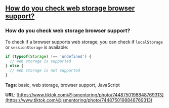 ## [How do you check web storage browser support?](#how-do-you-check-web-storage-browser-support)

### How do you check web storage browser support?

To check if a browser supports web storage, you can check if `localStorage` or `sessionStorage` is available:

```javascript
if (typeof(Storage) !== 'undefined') {
  // Web storage is supported
} else {
  // Web storage is not supported
}
```

**Tags**: basic, web storage, browser support, JavaScript

**URL**: [https://www.tiktok.com/@jsmentoring/photo/7448750198848769313](https://www.tiktok.com/@jsmentoring/photo/7448750198848769313)
